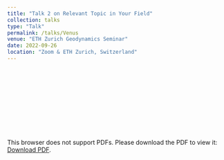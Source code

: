 ```yaml
---
title: "Talk 2 on Relevant Topic in Your Field"
collection: talks
type: "Talk"
permalink: /talks/Venus
venue: "ETH Zurich Geodynamics Seminar"
date: 2022-09-26
location: "Zoom & ETH Zurich, Switzerland"
---
```




<object data='/files/The Origin of Asymmetrical Coronae on Venus.pdf' type="application/pdf" width="700px" height="400px">
    <embed src='/files/The Origin of Asymmetrical Coronae on Venus.pdf'>
        <p>This browser does not support PDFs. Please download the PDF to view it: <a href='/files/The Origin of Asymmetrical Coronae on Venus.pdf'>Download PDF</a>.</p>
    </embed>
</object>
